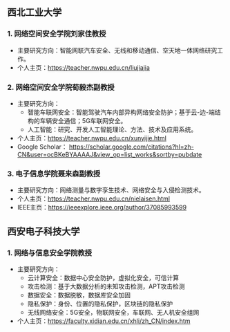## 西北工业大学
### 1. 网络空间安全学院刘家佳教授
- 主要研究方向：智能网联汽车安全、无线和移动通信、空天地一体网络研究工作。
- 个人主页：https://teacher.nwpu.edu.cn/liujiajia 
### 2. 网络空间安全学院荀毅杰副教授
- 主要研究方向：
  - 智能车联网安全：智能驾驶汽车内部异构网络安全防护；基于云-边-端结构的车辆安全通信；5G车联网安全。
  - 人工智能：研究、开发人工智能理论、方法、技术及应用系统。
- 个人主页：https://teacher.nwpu.edu.cn/xunyijie.html
- Google Scholar： https://scholar.google.com/citations?hl=zh-CN&user=ocBKeBYAAAAJ&view_op=list_works&sortby=pubdate
### 3. 电子信息学院聂来森副教授
- 主要研究方向：网络测量与数字孪生技术、网络安全与入侵检测技术。
- 个人主页：https://teacher.nwpu.edu.cn/nielaisen.html
- IEEE主页：https://ieeexplore.ieee.org/author/37085993599

## 西安电子科技大学
### 1. 网络与信息安全学院教授
- 主要研究方向：
  - 云计算安全：数据中心安全防护，虚拟化安全，可信计算
  - 攻击检测：基于大数据分析的未知攻击检测，APT攻击检测
  - 数据安全：数据脱敏，数据库安全加固
  - 隐私保护：身份、位置的隐私保护，区块链的隐私保护
  - 无线网络安全：5G安全，物联网安全，车联网、无人机安全组网
- 个人主页：https://faculty.xidian.edu.cn/xhli/zh_CN/index.htm